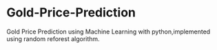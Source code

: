 # Gold-Price-Prediction
Gold Price Prediction using Machine Learning with python,implemented using random reforest algorithm.
